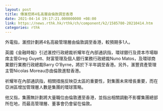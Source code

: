 ```yaml
---
layout: post
title: 傳滙控將4名高層由倫敦調至香港
date: 2021-04-14 19:17:21.000000000 +08:00
link: https://news.rthk.hk/rthk/ch/component/k2/1585780-20210414.htm
categories: rthk
---
```


外電指，滙控計劃將4名高級管理層由倫敦調至香港，較預期多1人。

英國《金融時報》引述滙控行政總裁祈耀年在內部通訊指，環球銀行及資本市場聯席主管Greg Guyett、財富管理及個人銀行業務行政總裁Nuno Matos，及環球商業銀行業務行政總裁Barry O’Byrne，將於下半年調至香港。另外，滙豐資產管理主管Nicolas Moreau亦由倫敦進駐香港。

祈耀年在內部通訊指，相關措施反映亞太區的重要性，對集團未來增長重要，而在亞洲區增加管理層人數是集團的環球策略。

他又指，集團無計劃將大量職位由倫敦遷至香港，並指出相關調動不影響集團總部所在地，而最高管理層、董事會仍會留在倫敦。
